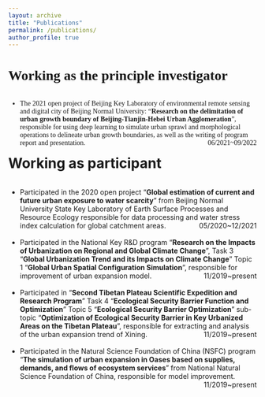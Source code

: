 ```yaml
---
layout: archive
title: "Publications"
permalink: /publications/
author_profile: true
---
```


<span style="font-family: 'euclid';">

# Working as the principle investigator

<p style="overflow: hidden">
<span style="font-family: Euclid">

<ul>
<span style="float: left">
<li>The 2021 open project of Beijing Key Laboratory of environmental remote sensing and digital city of Beijing Normal University: “<b>Research on the delimitation of urban growth boundary of Beijing-Tianjin-Hebei Urban Agglomeration</b>”, responsible for using deep learning to simulate urban sprawl and morphological operations to delineate urban growth boundaries, as well as the writing of program report and presentation.
</span>
<span style="float: right">06/2021~09/2022</span>
</li>
<br>
</ul>
</span>
</p>


# Working as participant

<p style="overflow: hidden">
<span style="font-family: Euclid">

<ul>
<span style="float: left">
<li>
Participated in the 2020 open project “<b>Global estimation of current and future urban exposure to water scarcity</b>” from Beijing Normal University State Key Laboratory of Earth Surface Processes and Resource Ecology responsible for data processing and water stress index calculation for global catchment areas.
</span>
<span style="float: right">05/2020~12/2021</span>
</li>
</ul>

<ul>
<span style="float: left">
<br>
<li>
Participated in the National Key R&D program “<b>Research on the Impacts of Urbanization on Regional and Global Climate Change</b>”, Task 3 “<b>Global Urbanization Trend and its Impacts on Climate Change</b>” Topic 1 “<b>Global Urban Spatial Configuration Simulation</b>”, responsible for improvement of urban expansion model.  
</span>
<span style="float: right">11/2019~present</span>
</li>
</ul>

<ul>
<span style="float: left">
<br>
<li>
Participated in “<b>Second Tibetan Plateau Scientific Expedition and Research Program</b>” Task 4 “<b>Ecological Security Barrier Function and Optimization</b>” Topic 5 “<b>Ecological Security Barrier Optimization</b>” sub-topic “<b>Optimization of Ecological Security Barrier in Key Urbanized Areas on the Tibetan Plateau</b>”, responsible for extracting and analysis of the urban expansion trend of Xining. 
</span>
<span style="float: right">11/2019~present</span>
</li>
</ul>

<ul>
<span style="float: left">
<br>
<li>
Participated in the Natural Science Foundation of China (NSFC) program “<b>The simulation of urban expansion in Oases based on supplies, demands, and flows of ecosystem services</b>” from National Natural Science Foundation of China, responsible for model improvement.
</span>
<span style="float: right">11/2019~present</span>
</li>
</ul>


</span>
</p>















</span>
</p>
